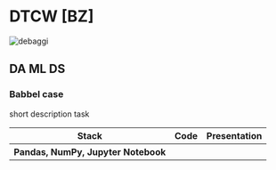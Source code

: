 <h1>DTCW [BZ] </h1>

<img src="https://github.com/user-attachments/assets/c656a439-0c04-4655-99c3-a229f5ea1ff7" alt="debaggi">

<h2>DA ML DS</h2>


<!DOCTYPE html>
<html>
<body>

<h3>Babbel case</h3>
<p>short description task</p>

<table style="width:100%">
  <tr>
    <th>Stack</th>
    <th>Code</th>
    <th>Presentation</th>
  </tr>
  <tr>
    <th>Pandas, NumPy, Jupyter Notebook</th>
    <th></th>
    <th></th>
  </tr>
</table>
</body>
</html>
